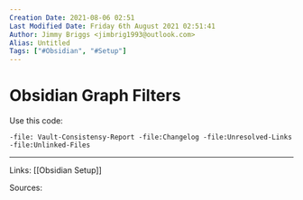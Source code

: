 ```yaml
---
Creation Date: 2021-08-06 02:51
Last Modified Date: Friday 6th August 2021 02:51:41
Author: Jimmy Briggs <jimbrig1993@outlook.com>
Alias: Untitled
Tags: ["#Obsidian", "#Setup"]
---
```


# Obsidian Graph Filters

Use this code:

`-file: Vault-Consistensy-Report -file:Changelog -file:Unresolved-Links -file:Unlinked-Files`

***

Links: [[Obsidian Setup]]

Sources:

